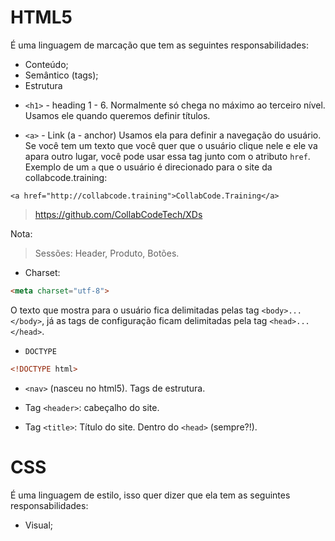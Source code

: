 # HTML5

É uma linguagem de marcação que tem as seguintes responsabilidades:

- Conteúdo;  
- Semântico (tags);
- Estrutura

* `<h1>` - heading 1 - 6. Normalmente só chega no máximo ao terceiro nível.
Usamos ele quando queremos definir títulos.  
  
- `<a>`  - Link (a - anchor)
Usamos ela para definir a navegação do usuário. Se você tem um texto que você quer que o usuário clique nele e ele va apara outro lugar, você pode usar essa tag junto com o atributo `href`. Exemplo de um `a` que o usuário é direcionado para o site da collabcode.training:

```
<a href="http://collabcode.training">CollabCode.Training</a>
```

> <https://github.com/CollabCodeTech/XDs>

Nota:

> Sessões: Header, Produto, Botões.  
- Charset:
```html
<meta charset="utf-8">
```
O texto que mostra para o usuário fica delimitadas pelas tag `<body>...</body>`, já as tags de configuração ficam delimitadas pela tag `<head>...</head>`.

- `DOCTYPE`
```html
<!DOCTYPE html>
```

- `<nav>` (nasceu no html5). Tags de estrutura.

- Tag `<header>`: cabeçalho do site.
- Tag `<title>`: Título do site. Dentro do `<head>` (sempre?!).

# CSS 

É uma linguagem de estilo, isso quer dizer que ela tem as seguintes responsabilidades:

- Visual;  

